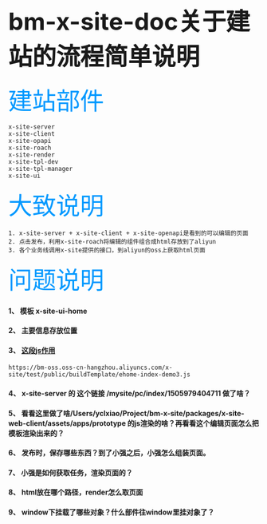 # **<font size=12>bm-x-site-doc关于建站的流程简单说明</font>**

<font color=#0099ff size=10 face="黑体">建站部件</font>

```
x-site-server
x-site-client
x-site-opapi
x-site-roach
x-site-render
x-site-tpl-dev
x-site-tpl-manager
x-site-ui
```

<font color=#0099ff size=10 face="黑体">大致说明</font>

```
1. x-site-server + x-site-client + x-site-openapi是看到的可以编辑的页面
2. 点击发布，利用x-site-roach将编辑的组件组合成html存放到了aliyun
3. 各个业务线调用x-site提供的接口，到aliyun的oss上获取html页面
```


<font color=#0099ff size=10 face="黑体">问题说明</font>

#### 1、 模板 x-site-ui-home

#### 2、  主要信息存放位置

#### 3、 [这段js作用](https://bm-oss.oss-cn-hangzhou.aliyuncs.com/x-site/test/public/buildTemplate/ehome-index-demo3.js)

```
https://bm-oss.oss-cn-hangzhou.aliyuncs.com/x-site/test/public/buildTemplate/ehome-index-demo3.js
```
	
#### 4、 x-site-server  的 这个链接  /mysite/pc/index/1505979404711  做了啥？

#### 5、 看看这里做了啥/Users/yclxiao/Project/bm-x-site/packages/x-site-web-client/assets/apps/prototype  的js渲染的啥？再看看这个编辑页面怎么把模板渲染出来的？

#### 6、 发布时，保存哪些东西？到了小强之后，小强怎么组装页面。

#### 7、 小强是如何获取任务，渲染页面的？

#### 8、 html放在哪个路径，render怎么取页面

#### 9、 window下挂载了哪些对象？什么部件往window里挂对象了？






